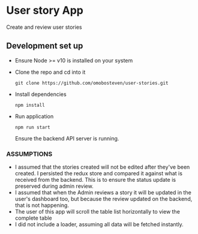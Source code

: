 # User story App
Create and review user stories

## Development set up

- Ensure Node >= v10 is installed on your system

- Clone the repo and cd into it
    ```
    git clone https://github.com/omobosteven/user-stories.git
    ``` 
 - Install dependencies
    ```
    npm install
    ```
	
- Run application
    ```
    npm run start
    ```
  Ensure the backend API server is running.
  
 ### ASSUMPTIONS
 - I assumed that the stories created will not be edited after they've been created. I persisted the redux store and compared it against what is received from the backend. This is to ensure the status update is preserved during admin review. 
 - I assumed that when the Admin reviews a story it will be updated in the user's dashboard too, but because the review updated on the backend, that is not happening.
 - The user of this app will scroll the table list horizontally to view the complete table
 - I did not include a loader, assuming all data will be fetched instantly.
